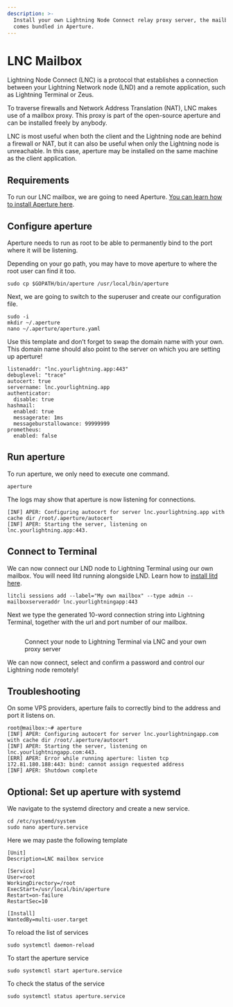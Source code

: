 ```yaml
---
description: >-
  Install your own Lightning Node Connect relay proxy server, the mailbox, which
  comes bundled in Aperture.
---
```


# LNC Mailbox

Lightning Node Connect (LNC) is a protocol that establishes a connection between your Lightning Network node (LND) and a remote application, such as Lightning Terminal or Zeus.

To traverse firewalls and Network Address Translation (NAT), LNC makes use of a mailbox proxy. This proxy is part of the open-source aperture and can be installed freely by anybody.

LNC is most useful when both the client and the Lightning node are behind a firewall or NAT, but it can also be useful when only the Lightning node is unreachable. In this case, aperture may be installed on the same machine as the client application.&#x20;

## Requirements <a href="#docs-internal-guid-3a0b9987-7fff-a39a-eec7-f046b22bd334" id="docs-internal-guid-3a0b9987-7fff-a39a-eec7-f046b22bd334"></a>

To run our LNC mailbox, we are going to need Aperture. [You can learn how to install Aperture here](get-aperture.md).

## Configure aperture <a href="#docs-internal-guid-b757d186-7fff-3163-6ef9-f86657a3772a" id="docs-internal-guid-b757d186-7fff-3163-6ef9-f86657a3772a"></a>

Aperture needs to run as root to be able to permanently bind to the port where it will be listening.

Depending on your go path, you may have to move aperture to where the root user can find it too.

`sudo cp $GOPATH/bin/aperture /usr/local/bin/aperture`

Next, we are going to switch to the superuser and create our configuration file.

`sudo -i`\
`mkdir ~/.aperture`\
`nano ~/.aperture/aperture.yaml`

Use this template and don’t forget to swap the domain name with your own. This domain name should also point to the server on which you are setting up aperture!

```
listenaddr: "lnc.yourlightning.app:443"
debuglevel: "trace"
autocert: true
servername: lnc.yourlightning.app
authenticator:
  disable: true
hashmail:
  enabled: true
  messagerate: 1ms
  messageburstallowance: 99999999
prometheus:
  enabled: false
```

## Run aperture <a href="#docs-internal-guid-680bd854-7fff-6acd-1c94-e2b1fb86f9ed" id="docs-internal-guid-680bd854-7fff-6acd-1c94-e2b1fb86f9ed"></a>

To run aperture, we only need to execute one command.

`aperture`

The logs may show that aperture is now listening for connections.

`[INF] APER: Configuring autocert for server lnc.yourlightning.app with cache dir /root/.aperture/autocert`\
`[INF] APER: Starting the server, listening on lnc.yourlightning.app:443.`

## Connect to Terminal <a href="#docs-internal-guid-6d497483-7fff-ccdd-3290-061a74b72572" id="docs-internal-guid-6d497483-7fff-ccdd-3290-061a74b72572"></a>

We can now connect our LND node to Lightning Terminal using our own mailbox. You will need litd running alongside LND. Learn how to [install litd here](../lightning-terminal/get-lit.md).

`litcli sessions add --label="My own mailbox" --type admin --mailboxserveraddr lnc.yourlightningapp:443`

Next we type the generated 10-word connection string into Lightning Terminal, together with the url and port number of our mailbox.

<figure><img src="../../.gitbook/assets/Screenshot 2022-12-06 at 16-05-51 Lightning Terminal.png" alt=""><figcaption><p>Connect your node to Lightning Terminal via LNC and your own proxy server</p></figcaption></figure>

We can now connect, select and confirm a password and control our Lightning node remotely!

## Troubleshooting <a href="#docs-internal-guid-6f5d734c-7fff-7276-2045-8790bdb8ac96" id="docs-internal-guid-6f5d734c-7fff-7276-2045-8790bdb8ac96"></a>

On some VPS providers, aperture fails to correctly bind to the address and port it listens on.

`root@mailbox:~# aperture`\
`[INF] APER: Configuring autocert for server lnc.yourlightningapp.com with cache dir /root/.aperture/autocert`\
`[INF] APER: Starting the server, listening on lnc.yourlightningapp.com:443.`\
`[ERR] APER: Error while running aperture: listen tcp 172.81.180.188:443: bind: cannot assign requested address`\
`[INF] APER: Shutdown complete`

## Optional: Set up aperture with systemd <a href="#docs-internal-guid-c5eb0a5d-7fff-f101-6d30-c1275e8be639" id="docs-internal-guid-c5eb0a5d-7fff-f101-6d30-c1275e8be639"></a>

We navigate to the systemd directory and create a new service.

`cd /etc/systemd/system`\
`sudo nano aperture.service`

Here we may paste the following template

`[Unit]`\
`Description=LNC mailbox service`

`[Service]`\
`User=root`\
`WorkingDirectory=/root`\
`ExecStart=/usr/local/bin/aperture`\
`Restart=on-failure`\
`RestartSec=10`

`[Install]`\
`WantedBy=multi-user.target`

To reload the list of services

`sudo systemctl daemon-reload`

To start the aperture service

`sudo systemctl start aperture.service`

To check the status of the service

`sudo systemctl status aperture.service`
